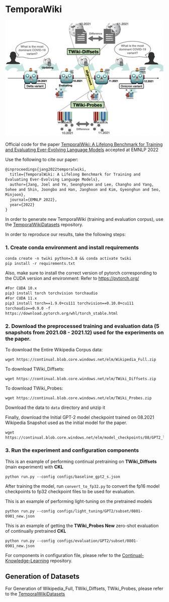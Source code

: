 # TemporaWiki

![alt text](figure1.png "Main Figure")

Official code for the paper [TemporalWiki: A Lifelong Benchmark for Training and Evaluating Ever-Evolving Language Models](https://arxiv.org/abs/2204.14211) accepted at EMNLP 2022

Use the following to cite our paper:
```
@inproceedings{jang2022temporalwiki,
  title={TemporalWiki: A Lifelong Benchmark for Training and Evaluating Ever-Evolving Language Models},
  author={Jang, Joel and Ye, Seonghyeon and Lee, Changho and Yang, Sohee and Shin, Joongbo and Han, Janghoon and Kim, Gyeonghun and Seo, Minjoon},
  journal={EMNLP 2022},
  year={2022}
}
```

In order to generate new TemporalWiki (training and evaluation corpus), use the [TemporalWikiDatasets](https://github.com/CHLee0801/TemporalWikiDatasets) repository.

In order to reproduce our results, take the following steps:
### 1. Create conda environment and install requirements
```
conda create -n twiki python=3.8 && conda activate twiki
pip install -r requirements.txt
```

Also, make sure to install the correct version of pytorch corresponding to the CUDA version and environment:
Refer to https://pytorch.org/
```
#For CUDA 10.x
pip3 install torch torchvision torchaudio
#For CUDA 11.x
pip3 install torch==1.9.0+cu111 torchvision==0.10.0+cu111 torchaudio==0.9.0 -f https://download.pytorch.org/whl/torch_stable.html
```

### 2. Download the preprocessed training and evaluation data (5 snapshots from 2021.08 - 2021.12) used for the experiments on the paper.
To download the Entire Wikipedia Corpus data:
```
wget https://continual.blob.core.windows.net/elm/Wikipedia_Full.zip
```

To download TWiki_Diffsets:
```
wget https://continual.blob.core.windows.net/elm/TWiki_Diffsets.zip
```

To download TWiki_Probes:
```
wget https://continual.blob.core.windows.net/elm/TWiki_Probes.zip
```

Download the data to ```data``` directory and unzip it

Finally, download the Initial GPT-2 model checkpoint trained on 08.2021 Wikipedia Snapshot used as the initial model for the paper.
```
wget https://continual.blob.core.windows.net/elm/model_checkpoints/08/GPT2_large_08_full.ckpt
```


### 3. Run the experiment and configuration components
This is an example of performing continual pretraining on **TWiki_Diffsets** (main experiment) with **CKL**
```
python run.py --config configs/baseline_gpt2_s.json
```

After training the model, run ```convert_to_fp32.py``` to convert the fp16 model checkpoints to fp32 checkpoint files to be used for evaluation.

This is an example of performing light-tuning on the pretrained models
```
python run.py --config configs/light_tuning/GPT2/subset/0801-0901_new.json
```
This is an example of getting the **TWiki_Probes New** zero-shot evaluation of continually pretrained **CKL**
```
python run.py --config configs/evaluation/GPT2/subset/0801-0901_new.json
```

For components in configuration file, please refer to the [Continual-Knowledge-Learning](https://github.com/joeljang/continual-knowledge-learning) repository.

## Generation of Datasets

For Generation of Wikipedia_Full, TWiki_Diffsets, TWiki_Probes, please refer to the [TemporalWikiDatasets](https://github.com/CHLee0801/TemporalWikiDatasets)
